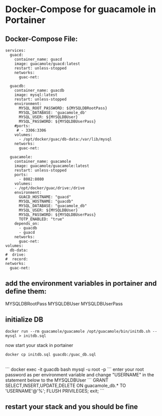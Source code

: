 # Docker-Compose for guacamole in Portainer

## Docker-Compose File:
```
services:
  guacd:
    container_name: guacd
    image: guacamole/guacd:latest
    restart: unless-stopped
    networks:
      guac-net:
      
  guacdb:
    container_name: guacdb
    image: mysql:latest
    restart: unless-stopped
    environment:
      MYSQL_ROOT_PASSWORD: ${MYSQLDBRootPass}
      MYSQL_DATABASE: 'guacamole_db'
      MYSQL_USER: ${MYSQLDBUser}
      MYSQL_PASSWORD: ${MYSQLDBUserPass}
    #ports:
     # - 3306:3306
    volumes:
      - /opt/docker/guac/db-data:/var/lib/mysql
    networks:
      guac-net:
 
  guacamole:
    container_name: guacamole
    image: guacamole/guacamole:latest
    restart: unless-stopped
    ports:
      - 8082:8080
    volumes:
    - /opt/docker/guac/drive:/drive
    environment:
      GUACD_HOSTNAME: "guacd"
      MYSQL_HOSTNAME: "guacdb"
      MYSQL_DATABASE: "guacamole_db"
      MYSQL_USER: ${MYSQLDBUser}
      MYSQL_PASSWORD: ${MYSQLDBUserPass}
      TOTP_ENABLED: "true"
    depends_on:
      - guacdb
      - guacd
    networks:
      guac-net:
volumes:
  db-data:
#  drive:
#  record:
networks:
  guac-net:
```
## add the environment variables in portainer and define them:
MYSQLDBRootPass
MYSQLDBUser
MYSQLDBUserPass

## initialize DB
```
docker run --rm guacamole/guacamole /opt/guacamole/bin/initdb.sh --mysql > initdb.sql
```
now start your stack in portainer
```
docker cp initdb.sql guacdb:/guac_db.sql 
```
<br>
```
docker exec -it guacdb bash
mysql -u root -p
```
enter your root password as per environment variable and change "USERNAME" in the statement below to the MYSQLDBUser
```
GRANT SELECT,INSERT,UPDATE,DELETE ON guacamole_db.* TO 'USERNAME'@'%';
FLUSH PRIVILEGES;
exit;
```

## restart your stack and you should be fine
